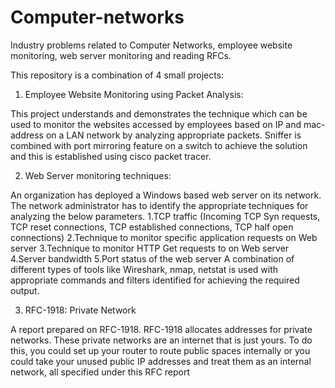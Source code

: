 # Computer-networks
Industry problems related to Computer Networks, employee website monitoring, web server monitoring and reading RFCs.

This repository is a combination of 4 small projects:

1. Employee Website Monitoring using Packet Analysis:

This project understands and demonstrates the technique which can be used to monitor the websites
accessed by employees based on IP and mac-address on a LAN network by analyzing appropriate
packets. Sniffer is combined with port mirroring feature on a switch to achieve the solution and
this is established using cisco packet tracer.

2. Web Server monitoring techniques:

An organization has deployed a Windows based web server on its network. The network
administrator has to identify the appropriate techniques for analyzing the below parameters.
1.TCP traffic (Incoming TCP Syn requests, TCP reset connections, TCP established connections,
TCP half open connections)
2.Technique to monitor specific application requests on Web server
3.Technique to monitor HTTP Get requests to on Web server
4.Server bandwidth
5.Port status of the web server
A combination of different types of tools like Wireshark, nmap, netstat is used with
appropriate commands and filters identified for achieving the required output.

3. RFC-1918: Private Network

A report prepared on RFC-1918. 
RFC-1918 allocates addresses for private networks. These private networks are an internet that is
just yours. To do this, you could set up your router to route public spaces internally or you could 
take your unused public IP addresses and treat them as an internal network, all specified under this
RFC report
